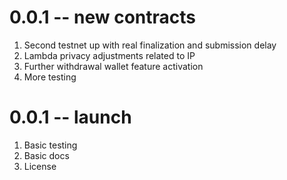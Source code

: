 # 0.0.1 -- new contracts

1. Second testnet up with real finalization and submission delay
2. Lambda privacy adjustments related to IP
3. Further withdrawal wallet feature activation
4. More testing

# 0.0.1 -- launch

1. Basic testing
2. Basic docs
3. License
